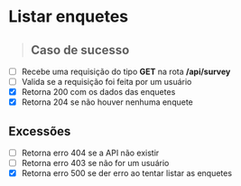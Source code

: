 # Listar enquetes

> ## Caso de sucesso

- [ ] Recebe uma requisição do tipo **GET** na rota **/api/survey**
- [ ] Valida se a requisição foi feita por um usuário
- [x] Retorna 200 com os dados das enquetes
- [x] Retorna 204 se não houver nenhuma enquete

## Excessões

- [ ] Retorna erro 404 se a API não existir
- [ ] Retorna erro 403 se não for um usuário
- [x] Retorna erro 500 se der erro ao tentar listar as enquetes
